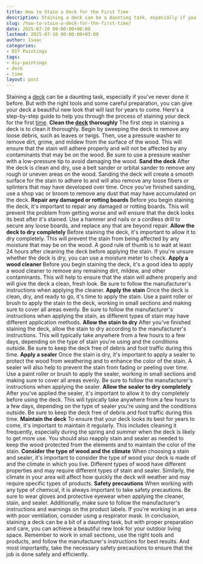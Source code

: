 ```yaml
---
title: How to Stain a Deck for the First Time
description: Staining a deck can be a daunting task, especially if you've never done it before. But with the right tools and some careful preparation, you can give your...
slug: /how-to-stain-a-deck-for-the-first-time/
date: 2025-07-10 00:00:00+00:00
lastmod: 2025-07-10 00:00:00+03:00
author: Isaac
categories:
- DIY Paintings
tags:
- diy-paintings
- deck
- time
layout: post
---
```

Staining a
[deck](https://en.wikipedia.org/wiki/Deck_(building))
can be a daunting task, especially if you've never done it before. But with the right tools and some careful preparation, you can give your deck a beautiful new look that will last for years to come.
Here's a step-by-step guide to help you through the process of staining your deck for the first [time](https://pestpolicy.com/time-americans-spend-mowing/).
**Clean the [deck](https://pestpolicy.com/what-is-the-alternative-to-sanding-a-deck/) thoroughly**
The first step in staining a deck is to clean it thoroughly. Begin by sweeping the deck to remove any loose debris, such as leaves or twigs. Then, use a pressure washer to remove dirt, grime, and mildew from the surface of the wood. This will ensure that the stain will adhere properly and will not be affected by any contaminants that may be on the wood. Be sure to use a pressure washer with a low-pressure tip to avoid damaging the wood.
**Sand the deck**
After the deck is clean and dry, use a belt sander or orbital sander to remove any rough or uneven areas on the wood. Sanding the deck will create a smooth surface for the stain to adhere to and will also remove any loose fibers or splinters that may have developed over time. Once you've finished sanding, use a shop vac or broom to remove any dust that may have accumulated on the deck.
**Repair any damaged or rotting boards**
Before you begin staining the deck, it's important to repair any damaged or rotting boards. This will prevent the problem from getting worse and will ensure that the deck looks its best after it's stained. Use a hammer and nails or a cordless drill to secure any loose boards, and replace any that are beyond repair.
**Allow the deck to dry completely**
Before staining the deck, it's important to allow it to dry completely. This will prevent the stain from being affected by any moisture that may be on the wood. A good rule of thumb is to wait at least 24 hours after cleaning the deck before applying the stain. If you're unsure whether the deck is dry, you can use a moisture meter to check.
**Apply a wood cleaner**
Before you begin staining the deck, it's a good idea to apply a wood cleaner to remove any remaining dirt, mildew, and other contaminants. This will help to ensure that the stain will adhere properly and will give the deck a clean, fresh look. Be sure to follow the manufacturer's instructions when applying the cleaner.
**Apply the stain**
Once the deck is clean, dry, and ready to go, it's time to apply the stain. Use a paint roller or brush to apply the stain to the deck, working in small sections and making sure to cover all areas evenly. Be sure to follow the manufacturer's instructions when applying the stain, as different types of stain may have different application methods.
**Allow the stain to dry**
After you've finished staining the deck, allow the stain to dry according to the manufacturer's instructions. This will typically take anywhere from a few hours to a few days, depending on the type of stain you're using and the conditions outside. Be sure to keep the deck free of debris and foot traffic during this time.
**Apply a sealer**
Once the stain is dry, it's important to apply a sealer to protect the wood from weathering and to enhance the color of the stain. A sealer will also help to prevent the stain from fading or peeling over time. Use a paint roller or brush to apply the sealer, working in small sections and making sure to cover all areas evenly. Be sure to follow the manufacturer's instructions when applying the sealer.
**Allow the sealer to dry completely**
After you've applied the sealer, it's important to allow it to dry completely before using the deck. This will typically take anywhere from a few hours to a few days, depending on the type of sealer you're using and the conditions outside. Be sure to keep the deck free of debris and foot traffic during this time.
**Maintain the deck**
To ensure that your deck looks its best for years to come, it's important to maintain it regularly. This includes cleaning it frequently, especially during the spring and summer when the deck is likely to get more use. You should also reapply stain and sealer as needed to keep the wood protected from the elements and to maintain the color of the stain.
**Consider the type of wood and the climate**
When choosing a stain and sealer, it's important to consider the type of wood your deck is made of and the climate in which you live. Different types of wood have different properties and may require different types of stain and sealer. Similarly, the climate in your area will affect how quickly the deck will weather and may require specific types of products.
**Safety precautions**
When working with any type of chemical, it is always important to take safety precautions. Be sure to wear gloves and protective eyewear when applying the cleaner, stain, and sealer. Additionally, make sure to follow the manufacturer's instructions and warnings on the product labels. If you're working in an area with poor ventilation, consider using a respirator mask.
In conclusion, staining a deck can be a bit of a daunting task, but with proper preparation and care, you can achieve a beautiful new look for your outdoor living space.
Remember to work in small sections, use the right tools and products, and follow the manufacturer's instructions for best results. And most importantly, take the necessary safety precautions to ensure that the job is done safely and efficiently.
